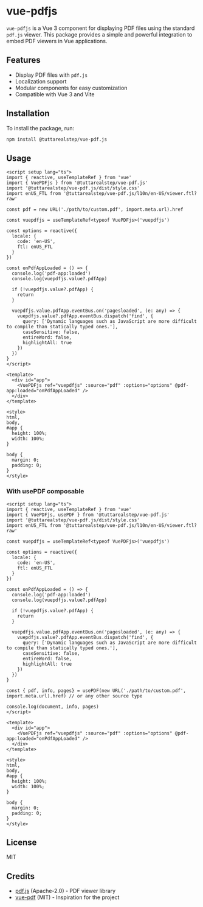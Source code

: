 # vue-pdfjs

`vue-pdfjs` is a Vue 3 component for displaying PDF files using the standard `pdf.js` viewer. This package provides a simple and powerful integration to embed PDF viewers in Vue applications.

## Features

- Display PDF files with `pdf.js`
- Localization support
- Modular components for easy customization
- Compatible with Vue 3 and Vite

## Installation

To install the package, run:

```sh
npm install @tuttarealstep/vue-pdf.js
```

## Usage

```vue
<script setup lang="ts">
import { reactive, useTemplateRef } from 'vue'
import { VuePDFjs } from '@tuttarealstep/vue-pdf.js'
import '@tuttarealstep/vue-pdf.js/dist/style.css'
import enUS_FTL from '@tuttarealstep/vue-pdf.js/l10n/en-US/viewer.ftl?raw'

const pdf = new URL('./path/to/custom.pdf', import.meta.url).href

const vuepdfjs = useTemplateRef<typeof VuePDFjs>('vuepdfjs')

const options = reactive({
  locale: {
    code: 'en-US',
    ftl: enUS_FTL
  }
})

const onPdfAppLoaded = () => {
  console.log('pdf-app:loaded')
  console.log(vuepdfjs.value?.pdfApp)

  if (!vuepdfjs.value?.pdfApp) {
    return
  }

  vuepdfjs.value.pdfApp.eventBus.on('pagesloaded', (e: any) => {
    vuepdfjs.value?.pdfApp.eventBus.dispatch('find', {
      query: ['Dynamic languages such as JavaScript are more difficult to compile than statically typed ones.'],
      caseSensitive: false,
      entireWord: false,
      highlightAll: true
    })
  })
}
</script>

<template>
  <div id="app">
    <VuePDFjs ref="vuepdfjs" :source="pdf" :options="options" @pdf-app:loaded="onPdfAppLoaded" />
  </div>
</template>

<style>
html,
body,
#app {
  height: 100%;
  width: 100%;
}

body {
  margin: 0;
  padding: 0;
}
</style>
```

### With usePDF composable

```vue
<script setup lang="ts">
import { reactive, useTemplateRef } from 'vue'
import { VuePDFjs, usePDF } from '@tuttarealstep/vue-pdf.js'
import '@tuttarealstep/vue-pdf.js/dist/style.css'
import enUS_FTL from '@tuttarealstep/vue-pdf.js/l10n/en-US/viewer.ftl?raw'

const vuepdfjs = useTemplateRef<typeof VuePDFjs>('vuepdfjs')

const options = reactive({
  locale: {
    code: 'en-US',
    ftl: enUS_FTL
  }
})

const onPdfAppLoaded = () => {
  console.log('pdf-app:loaded')
  console.log(vuepdfjs.value?.pdfApp)

  if (!vuepdfjs.value?.pdfApp) {
    return
  }

  vuepdfjs.value.pdfApp.eventBus.on('pagesloaded', (e: any) => {
    vuepdfjs.value?.pdfApp.eventBus.dispatch('find', {
      query: ['Dynamic languages such as JavaScript are more difficult to compile than statically typed ones.'],
      caseSensitive: false,
      entireWord: false,
      highlightAll: true
    })
  })
}

const { pdf, info, pages} = usePDF(new URL('./path/to/custom.pdf', import.meta.url).href) // or any other source type

console.log(document, info, pages)
</script>

<template>
  <div id="app">
    <VuePDFjs ref="vuepdfjs" :source="pdf" :options="options" @pdf-app:loaded="onPdfAppLoaded" />
  </div>
</template>

<style>
html,
body,
#app {
  height: 100%;
  width: 100%;
}

body {
  margin: 0;
  padding: 0;
}
</style>
```

## License

MIT

## Credits

- [pdf.js](https://mozilla.github.io/pdf.js/) (Apache-2.0) - PDF viewer library
- [vue-pdf](https://github.com/TaTo30/vue-pdf) (MIT) - Inspiration for the project
